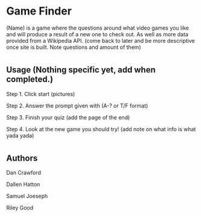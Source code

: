 # Game Finder

(Name) is a game where the questions around what video games you like and will produce a result of a new one to check out. As well as more data provided from a Wikipedia API. (come back to later and be more descriptive once site is built. Note questions and amount of them)

#

## Usage (Nothing specific yet, add when completed.)
Step 1. Click start
    (pictures)

Step 2. Answer the prompt given with (A-? or T/F format)

Step 3. Finish your quiz (add the page of the end)

Step 4. Look at the new game you should try! (add note on what info is what yada yada)

#

## Authors
Dan Crawford

Dallen Hatton

Samuel Joeseph

Riley Good


